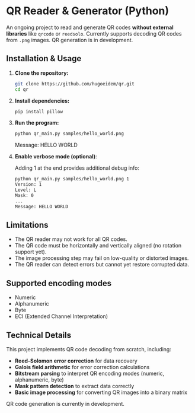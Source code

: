 # QR Reader & Generator (Python)  

An ongoing project to read and generate QR codes **without external libraries** like `qrcode` or `reedsolo`. Currently supports decoding QR codes from `.png` images. QR generation is in development.  

## Installation & Usage  
1. **Clone the repository:**  
   ```bash
   git clone https://github.com/hugoeidem/qr.git
   cd qr
   ```
2. **Install dependencies:**
   ```bash
   pip install pillow
   ```
3. **Run the program:**
   ```bash
   python qr_main.py samples/hello_world.png
   ```
   Message: HELLO WORLD
4. **Enable verbose mode (optional)**:
   
   Adding 1 at the end provides additional debug info:
   ```bash
   python qr_main.py samples/hello_world.png 1
   Version: 1
   Level: L
   Mask: 0
   ...
   Message: HELLO WORLD
   ```

   
## Limitations
   - The QR reader may not work for all QR codes.
   - The QR code must be horizontally and vertically aligned (no rotation support yet).
   - The image processing step may fail on low-quality or distorted images.
   - The QR reader can detect errors but cannot yet restore corrupted data.

## Supported encoding modes
   - Numeric
   - Alphanumeric
   - Byte
   - ECI (Extended Channel Interpretation)

## Technical Details  
   This project implements QR code decoding from scratch, including:  

   - **Reed-Solomon error correction** for data recovery  
   - **Galois field arithmetic** for error correction calculations  
   - **Bitstream parsing** to interpret QR encoding modes (numeric, alphanumeric, byte)  
   - **Mask pattern detection** to extract data correctly  
   - **Basic image processing** for converting QR images into a binary matrix  

   QR code generation is currently in development.

